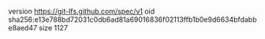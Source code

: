 version https://git-lfs.github.com/spec/v1
oid sha256:e13e788bd72031c0db6ad81a69016836f02113ffb1b0e9d6634bfdabbe8aed47
size 1127
